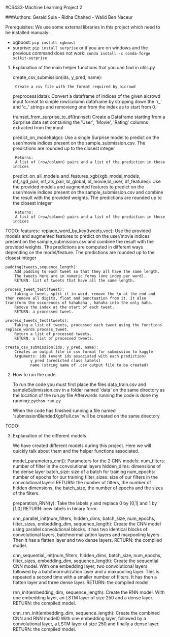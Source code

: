 #CS433-Machine Learning Project 2

###Authors: Gerald Sula - Ridha Chahed - Walid Ben Naceur

Prerequisites:
We use some external libraries in this project which need to be installed manualy:

- xgboost:
	`pip install xgboost`
- surprise:
	`pip install surprise`
	or if you are on windows and the previous command does not work:
	`conda install -c conda-forge scikit-surprise`
	

1. Explanation of the main helper functions that you can find in utils.py

    create_csv_submission(ids, y_pred, name):

        Create a csv file with the format required by aicrowd
        
    preprocess(data):
        Convert a dataframe of indices of the given aicrowd input format to simple row/column dataframe by stripping down the 'r_' and 'c_' strings and removieng one from the index as to start from 0.
        
    trainset_from_surprise_to_df(trainset)
        Create a Dataframe starting from a Surprise data set containing the 'User', 'Movie', 'Rating' columns extracted from the input
    
    predict_on_model(algo):
        Use a single Surprise model to predict on the user/movie indices present on the sample_submission.csv. The predictions are rounded up to the closest integer
		
    	Returns:
        A list of (row/column) pairs and a list of the prediction in those indices
            
    predict_on_all_models_and_features_xgb(xgb_model,models, mf_sgd_pair, mf_als_pair, bl_global, bl_movie,bl_user, df_features):
        Use the provided models and augmented features to predict on the user/movie indices present on the sample_submission.csv and combine the result with the provided weights. The predictions are rounded up to the closest integer
		
		Returns:
        A list of (row/column) pairs and a list of the prediction in those indices
        
		
TODO: features::
    replace_word_by_key(tweets,voc):
        Use the provided models and augmented features to predict on the user/movie indices present on the sample_submission.csv and combine the result with the provided weights. 
    The predictions are computed in different ways depending on the model/feature.
    The predictions are rounded up to the closest integer
    
    padding(tweets,sequence_length):
        Add padding to each tweet so that they all have the same length.
        The tweets here are in numeric forms (one index per word).
        RETURN: list of tweets that have all the same length.

    process_tweet_test(tweet):
        taking a tweet, split it in word, remove the \n at the end and then remove all digits, float and punctuation from it. It also               transform the occurences of hahahaha , hahaha into the only haha.
        Remove the index at the start of each tweet.
        RETURN: a processed tweet.
        
    process_tweets_test(tweets):
        Taking a list of tweets, processed each tweet using the functions replace_words process_tweet.
        Return a list of processed tweets.
        RETURN: a list of processed tweets.
    
    create_csv_submission(ids, y_pred, name):
        Creates an output file in csv format for submission to kaggle
        Arguments: ids (event ids associated with each prediction)
               y_pred (predicted class labels)
               name (string name of .csv output file to be created)
        
2. How to run the code

    To run the code you must first place the files data_train.csv and sampleSubmission.csv in a folder named 'data' on the same directory as the location of the run.py file
    Afterwards running the code is done my running:
	`python run.py`
    
    When the code has finished running a file named 'submissionBlendedXgbFull.csv' will be created on the same directory
    
	
TODO:
	
3. Explanation of the different models

    We have created different models during this project.
    Here we will quickly talk about them and the helper functions associated.
    
    model_parameters_cnn():
        Parameters for the 2 CNN models:
        num_filters: number of filter in the convolutional layers
        hidden_dims: dimensions of the dense layer
        batch_size: size of a batch for training
        num_epochs: number of epochs for our training
        filter_sizes: size of our filters in the convolutional layers
        RETURN: the number of filters, the number of hidden dimensions, the batch_size, the number of epochs and the sizes of the filters.
        
    preparation_RNN(y):
        Take the labels y and replace 0 by [0,1] and 1 by [1,0]
        RETURN: new labels in binary form.
    
    cnn_parallel_init(num_filters, hidden_dims, batch_size, num_epochs, filter_sizes, embedding_dim, sequence_length):
        Create the CNN model using parallel convolutional blocks.
        It has two identical blocks of convolutional layers, batchnormalization layers and maxpooling layers.
        Then it has a flatten layer and two dense layers.
        RETURN: the compiled model.
        
    cnn_sequential_init(num_filters, hidden_dims, batch_size, num_epochs, filter_sizes, embedding_dim, sequence_length):
        Create the sequential CNN model. 
        With one embedding layer, two convolutional layers followed by a batchnormalization layer and a maxpooling layer.
        This is repeated a second time with a smaller number of filters.
        It has then a flatten layer and three dense layer.
        RETURN: the compiled model.
        
    rnn_init(embedding_dim, sequence_length):
        Create the RNN model.
        With one embedding layer, an LSTM layer of size 250 and a dense layer.
        RETURN: the compiled model.
        
    cnn_rnn_init(embedding_dim, sequence_length):
        Create the combined CNN and RNN model0
        With one embedding layer, followed by a convolutional layer, a LSTM layer of size 250 and finally a dense layer.
        RETURN: the compiled model.
